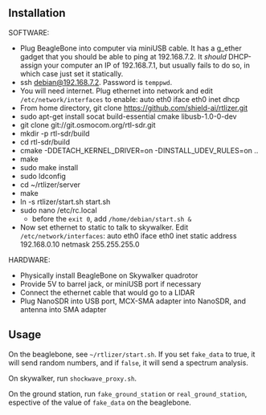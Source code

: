 Installation
------------

SOFTWARE:
- Plug BeagleBone into computer via miniUSB cable. It has a g_ether gadget that you should be able to ping at 192.168.7.2. It _should_ DHCP-assign your computer an IP of 192.168.7.1, but usually fails to do so, in which case just set it statically.
- ssh debian@192.168.7.2. Password is `temppwd`.
- You will need internet. Plug ethernet into network and edit `/etc/network/interfaces` to enable:
    auto eth0
    iface eth0 inet dhcp
- From home directory, git clone https://github.com/shield-ai/rtlizer.git
- sudo apt-get install socat build-essential cmake libusb-1.0-0-dev
- git clone git://git.osmocom.org/rtl-sdr.git
- mkdir -p rtl-sdr/build
- cd rtl-sdr/build
- cmake -DDETACH_KERNEL_DRIVER=on -DINSTALL_UDEV_RULES=on ..
- make
- sudo make install
- sudo ldconfig
- cd ~/rtlizer/server
- make
- ln -s rtlizer/start.sh start.sh
- sudo nano /etc/rc.local
  - before the `exit 0`, add `/home/debian/start.sh &`
- Now set ethernet to static to talk to skywalker. Edit `/etc/network/interfaces`:
    auto eth0
    iface eth0 inet static
        address 192.168.0.10
        netmask 255.255.255.0

HARDWARE:
- Physically install BeagleBone on Skywalker quadrotor
- Provide 5V to barrel jack, or miniUSB port if necessary
- Connect the ethernet cable that would go to a LIDAR
- Plug NanoSDR into USB port, MCX-SMA adapter into NanoSDR, and antenna into SMA adapter

Usage
-----

On the beaglebone, see `~/rtlizer/start.sh`. If you set `fake_data` to true, it will
send random numbers, and if `false`, it will send a spectrum analysis.

On skywalker, run `shockwave_proxy.sh`.

On the ground station, run `fake_ground_station` or `real_ground_station`, espective of the value of `fake_data` on the beaglebone.
